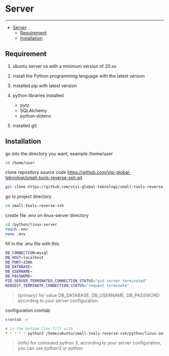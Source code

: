 # Server

---

- [Server](#server)
  - [Requirement](#requirement)
  - [Installation](#installation)

<a name="section-1"></a>
## Requirement

1. ubuntu server os with a minimum version of 20.xx

2. install the Python programming language with the latest version

3. installed pip with latest version

4. python libraries installed
   - pytz
   - SQLAlchemy
   - python-dotenv

5. installed git

<a name="section-2"></a>
## Installation

go into the directory you want, example /home/user

```bash
cd /home/user
```

clone repository source code https://github.com/visi-global-teknologi/small-tools-reverse-ssh.git

```bash
git clone https://github.com/visi-global-teknologi/small-tools-reverse-ssh.git
```

go to project directory

```bash
cd small-tools-reverse-ssh
```

create file .env on linux-server directory

```bash
cd /python/linux-server
touch .env
nano .env
```

fill in the .env file with this

```bash
DB_CONNECTION=mysql
DB_HOST=localhost
DB_PORT=3306
DB_DATABASE=
DB_USERNAME=
DB_PASSWORD=
PID_SERVER_TERMINATED_CONNECTION_STATUS="pid server terminated"
REQUEST_TERMINATE_CONNECTION_STATUS="request terminate"
```

> {primary} for value DB_DATABASE, DB_USERNAME, DB_PASSWORD according to your server configuration.

configuration crontab

```bash
crontab -e

# in the bottom line fill with
* * * * * python3 /home/ubuntu/small-tools-reverse-ssh/python/linux-server/terminate_pid.py
```

> {info} for command python 3, according to your server configuration, you can use python3 or python
